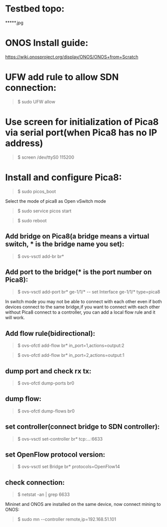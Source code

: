 # Testbed topo:

 *****.jpg
 
# ONOS Install guide:

https://wiki.onosproject.org/display/ONOS/ONOS+from+Scratch

# UFW add rule to allow SDN connection:

> $ sudo UFW allow <port>

# Use screen for initialization of Pica8 via serial port(when Pica8 has no IP address)

> $ screen /dev/ttyS0 115200

# Install and configure Pica8:

> $ sudo picos_boot

Select the mode of pica8 as Open vSwitch mode

> $ sudo service picos start

> $ sudo reboot

## Add bridge on Pica8(a bridge means a virtual switch, * is the bridge name you set):

> $ ovs-vsctl add-br br* 

## Add port to the bridge(* is the port number on Pica8):

> $ ovs-vsctl add-port br* ge-1/1/* -- set Interface ge-1/1/* type=pica8 

In switch mode you may not be able to connect with each other even if both devices connect to the same bridge,if you want to connect with each other without Pica8 connect to a controller, you can add a local flow rule and it will work.

## Add flow rule(bidirectional):

> $ ovs-ofctl add-flow br* in_port=1,actions=output:2

> $ ovs-ofctl add-flow br* in_port=2,actions=output:1

## dump port and check rx tx:

> $ ovs-ofctl dump-ports br0

## dump flow:

> $ ovs-ofctl dump-flows br0

## set controller(connect bridge to SDN controller):

> $ ovs-vsctl set-controller br* tcp:*.*.*.*:6633

## set OpenFlow protocol version:

> $ ovs-vsctl set Bridge br* protocols=OpenFlow14


## check connection:

> $ netstat -an | grep 6633

Mininet and ONOS are installed on the same device, now connect mining to ONOS:

> $ sudo mn --controller remote,ip=192.168.51.101
